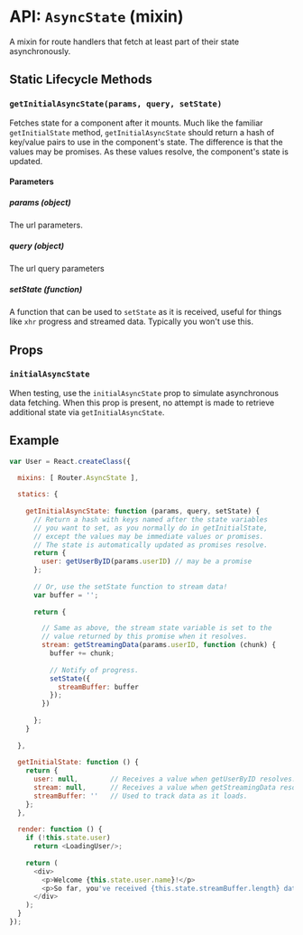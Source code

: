 API: `AsyncState` (mixin)
=========================

A mixin for route handlers that fetch at least part of their state
asynchronously.

Static Lifecycle Methods
------------------------

### `getInitialAsyncState(params, query, setState)`

Fetches state for a component after it mounts. Much like the familiar
`getInitialState` method, `getInitialAsyncState` should return a hash of
key/value pairs to use in the component's state.  The difference is that
the values may be promises. As these values resolve, the component's
state is updated.

#### Parameters

##### params (object)

The url parameters.

##### query (object)

The url query parameters

##### setState (function)

A function that can be used to `setState` as it is received, useful for
things like `xhr` progress and streamed data. Typically you won't use
this.

Props
-----

### `initialAsyncState`

When testing, use the `initialAsyncState` prop to simulate asynchronous
data fetching. When this prop is present, no attempt is made to retrieve
additional state via `getInitialAsyncState`.

Example
-------

```js
var User = React.createClass({

  mixins: [ Router.AsyncState ],
 
  statics: {
 
    getInitialAsyncState: function (params, query, setState) {
      // Return a hash with keys named after the state variables
      // you want to set, as you normally do in getInitialState,
      // except the values may be immediate values or promises.
      // The state is automatically updated as promises resolve.
      return {
        user: getUserByID(params.userID) // may be a promise
      };
 
      // Or, use the setState function to stream data!
      var buffer = '';
 
      return {

        // Same as above, the stream state variable is set to the
        // value returned by this promise when it resolves.
        stream: getStreamingData(params.userID, function (chunk) {
          buffer += chunk;
 
          // Notify of progress.
          setState({
            streamBuffer: buffer
          });
        })
 
      };
    }
 
  },
 
  getInitialState: function () {
    return {
      user: null,        // Receives a value when getUserByID resolves.
      stream: null,      // Receives a value when getStreamingData resolves.
      streamBuffer: ''   // Used to track data as it loads.
    };
  },
 
  render: function () {
    if (!this.state.user)
      return <LoadingUser/>;
 
    return (
      <div>
        <p>Welcome {this.state.user.name}!</p>
        <p>So far, you've received {this.state.streamBuffer.length} data!</p>
      </div>
    );
  }
});
```

